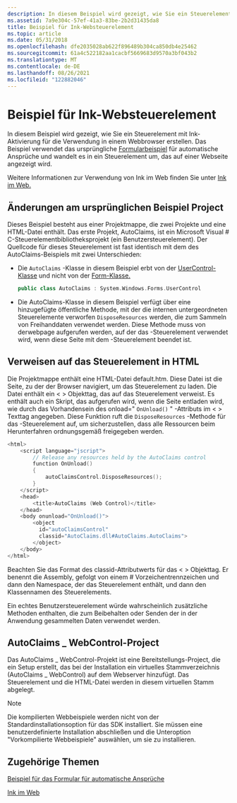 ```yaml
---
description: In diesem Beispiel wird gezeigt, wie Sie ein Steuerelement mit Ink-Aktivierung für die Verwendung in einem Webbrowser erstellen. Das Beispiel verwendet das ursprüngliche Formularbeispiel für automatische Ansprüche und wandelt es in ein Steuerelement um, das auf einer Webseite angezeigt wird.
ms.assetid: 7a9e304c-57ef-41a3-83be-2b2d31435da8
title: Beispiel für Ink-Websteuerelement
ms.topic: article
ms.date: 05/31/2018
ms.openlocfilehash: dfe2035028ab622f896489b304ca850db4e25462
ms.sourcegitcommit: 61a4c522182aa1cacbf5669683d9570a3bf043b2
ms.translationtype: MT
ms.contentlocale: de-DE
ms.lasthandoff: 08/26/2021
ms.locfileid: "122882046"
---
```

# <a name="ink-web-control-sample"></a>Beispiel für Ink-Websteuerelement

In diesem Beispiel wird gezeigt, wie Sie ein Steuerelement mit Ink-Aktivierung für die Verwendung in einem Webbrowser erstellen. Das Beispiel verwendet das ursprüngliche [Formularbeispiel](auto-claims-form-sample.md) für automatische Ansprüche und wandelt es in ein Steuerelement um, das auf einer Webseite angezeigt wird.

Weitere Informationen zur Verwendung von Ink im Web finden Sie unter [Ink im Web.](ink-on-the-web.md)

## <a name="modifications-to-the-original-sample-project"></a>Änderungen am ursprünglichen Beispiel Project

Dieses Beispiel besteht aus einer Projektmappe, die zwei Projekte und eine HTML-Datei enthält. Das erste Projekt, AutoClaims, ist ein Microsoft Visual \# C-Steuerelementbibliotheksprojekt (ein Benutzersteuerelement). Der Quellcode für dieses Steuerelement ist fast identisch mit dem des AutoClaims-Beispiels mit zwei Unterschieden:

-   Die `AutoClaims` -Klasse in diesem Beispiel erbt von der [UserControl-Klasse](/dotnet/api/system.windows.forms.usercontrol?view=netcore-3.1) und nicht von der [Form-Klasse.](/dotnet/api/system.windows.forms.form?view=netcore-3.1)

    ```C++
    public class AutoClaims : System.Windows.Forms.UserControl 
    ```

    

-   Die AutoClaims-Klasse in diesem Beispiel verfügt über eine hinzugefügte öffentliche Methode, mit der die internen untergeordneten Steuerelemente verworfen `DisposeResources` werden, die zum Sammeln von Freihanddaten verwendet werden. Diese Methode muss von derwebpage aufgerufen werden, auf der das -Steuerelement verwendet wird, wenn diese Seite mit dem -Steuerelement beendet ist.

## <a name="referencing-the-control-in-html"></a>Verweisen auf das Steuerelement in HTML

Die Projektmappe enthält eine HTML-Datei default.htm. Diese Datei ist die Seite, zu der der Browser navigiert, um das Steuerelement zu laden. Die Datei enthält ein &lt; &gt; Objekttag, das auf das Steuerelement verweist. Es enthält auch ein Skript, das aufgerufen wird, wenn die Seite entladen wird, wie durch das Vorhandensein des onload=" `OnUnload()` " -Attributs im &lt; &gt; Texttag angegeben. Diese Funktion ruft die `DisposeResources` -Methode für das -Steuerelement auf, um sicherzustellen, dass alle Ressourcen beim Herunterfahren ordnungsgemäß freigegeben werden.


```C++
<html>
    <script language="jscript">
        // Release any resources held by the AutoClaims control
        function OnUnload()
        {
            autoClaimsControl.DisposeResources();
        }
    </script>
    <head>
        <title>AutoClaims (Web Control)</title>
    </head>
    <body onunload="OnUnload()">
        <object 
          id="autoClaimsControl" 
          classid="AutoClaims.dll#AutoClaims.AutoClaims">
        </object>
    </body>
</html> 
```



Beachten Sie das Format des classid-Attributwerts für das &lt; &gt; Objekttag. Er benennt die Assembly, gefolgt von einem \# Vorzeichentrennzeichen und dann den Namespace, der das Steuerelement enthält, und dann den Klassennamen des Steuerelements.

Ein echtes Benutzersteuerelement würde wahrscheinlich zusätzliche Methoden enthalten, die zum Beibehalten oder Senden der in der Anwendung gesammelten Daten verwendet werden.

## <a name="the-autoclaims_webcontrol-project"></a>AutoClaims \_ WebControl-Project

Das AutoClaims \_ WebControl-Projekt ist eine Bereitstellungs-Project, die ein Setup erstellt, das bei der Installation ein virtuelles Stammverzeichnis (AutoClaims \_ WebControl) auf dem Webserver hinzufügt. Das Steuerelement und die HTML-Datei werden in diesem virtuellen Stamm abgelegt.

> [!Note]  
> Die kompilierten Webbeispiele werden nicht von der Standardinstallationsoption für das SDK installiert. Sie müssen eine benutzerdefinierte Installation abschließen und die Unteroption "Vorkompilierte Webbeispiele" auswählen, um sie zu installieren.

 

## <a name="related-topics"></a>Zugehörige Themen

<dl> <dt>

[Beispiel für das Formular für automatische Ansprüche](auto-claims-form-sample.md)
</dt> <dt>

[Ink im Web](ink-on-the-web.md)
</dt> </dl>

 

 
